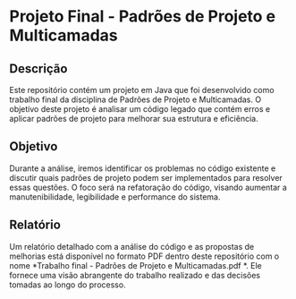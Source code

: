 # Projeto Final - Padrões de Projeto e Multicamadas

## Descrição

Este repositório contém um projeto em Java que foi desenvolvido como trabalho final da disciplina de Padrões de Projeto e Multicamadas. O objetivo deste projeto é analisar um código legado que contém erros e aplicar padrões de projeto para melhorar sua estrutura e eficiência.

## Objetivo

Durante a análise, iremos identificar os problemas no código existente e discutir quais padrões de projeto podem ser implementados para resolver essas questões. O foco será na refatoração do código, visando aumentar a manutenibilidade, legibilidade e performance do sistema.

## Relatório

Um relatório detalhado com a análise do código e as propostas de melhorias está disponível no formato PDF dentro deste repositório com o nome *Trabalho final - Padrões de Projeto e Multicamadas.pdf *. Ele fornece uma visão abrangente do trabalho realizado e das decisões tomadas ao longo do processo.

